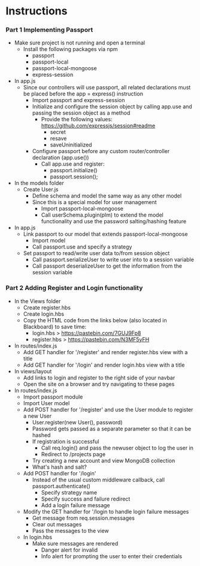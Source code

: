 # Instructions

### Part 1 Implementing Passport

- Make sure project is not running and open a terminal
    - Install the following packages via npm
        - passport
        - passport-local
        - passport-local-mongoose
        - express-session
- In app.js
    - Since our controllers will use passport, all related declarations must be placed before the app = express() instruction
        - Import passport and express-session
        - Initialize and configure the session object by calling app.use and passing the session object as a method
            - Provide the following values: https://github.com/expressjs/session#readme
                - secret
                - resave
                - saveUninitialized
        - Configure passport before any custom router/controller declaration (app.use())
            - Call app.use and register:
                - passport.initialize()
                - passport.session();
- In the models folder
    - Create User.js
        - Define schema and model the same way as any other model
        - Since this is a special model for user management
            - Import passport-local-mongoose
            - Call userSchema.plugin(plm) to extend the model functionality and use the password salting/hashing feature
- In app.js
    - Link passport to our model that extends passport-local-mongoose
        - Import model
        - Call passport.use and specify a strategy
    - Set passport to read/write user data to/from session object
        - Call passport.serializeUser to write user into to a session variable
        - Call passport deserializeUser to get the information from the session variable
            
### Part 2 Adding Register and Login functionality

- In the Views folder
    - Create register.hbs
    - Create login.hbs
    - Copy the HTML code from the links below (also located in Blackboard) to save time:
        - login.hbs > https://pastebin.com/7GUJ9Fp8
        - register.hbs > https://pastebin.com/N3MF5yFH
- In routes/index.js
    - Add GET handler for '/register' and render register.hbs view with a title
    - Add GET handler for '/login' and render login.hbs view with a title
- In views/layout
    - Add links to login and register to the right side of your navbar
    - Open the site on a browser and try navigating to these pages
- In routes/index.js
    - Import passport module
    - Import User model
    - Add POST handler for '/register' and use the User module to register a new User
        - User.register(new User(), password)
        - Password gets passed as a separate parameter so that it can be hashed
        - If registration is successful
            - Call req.login() and pass the newuser object to log the user in
            - Redirect to /projects page
        - Try creating a new account and view MongoDB collection
        - What's hash and salt?
    - Add POST handler for '/login'
        - Instead of the usual custom middleware callback, call passport.authenticate()
            - Specify strategy name
            - Specify success and failure redirect
            - Add a login failure message
    - Modify the GET handler for '/login to handle login failure messages
        - Get message from req.session.messages
        - Clear out messages
        - Pass the messages to the view
    - In login.hbs
        - Make sure messages are rendered
            - Danger alert for invalid
            - Info alert for prompting the user to enter their credentials